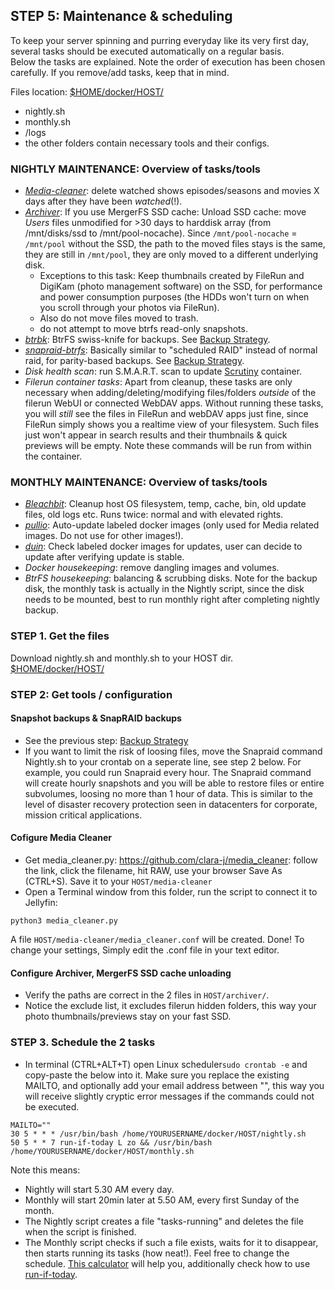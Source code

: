 ## STEP 5: Maintenance & scheduling 

To keep your server spinning and purring everyday like its very first day, several tasks should be executed automatically on a regular basis.  
Below the tasks are explained. Note the order of execution has been chosen carefully. If you remove/add tasks, keep that in mind. 


Files location: [$HOME/docker/HOST/](https://github.com/zilexa/Homeserver/tree/master/docker/HOST/)
- nightly.sh 
- monthly.sh 
- /logs
- the other folders contain necessary tools and their configs.  

### NIGHTLY MAINTENANCE: Overview of tasks/tools
- [_Media-cleaner_](https://github.com/clara-j/media_cleaner): delete watched shows episodes/seasons and movies X days after they have been _watched_(!). 
- [_Archiver_](https://github.com/trapexit/mergerfs#time-based-expiring): If you use MergerFS SSD cache: Unload SSD cache: move _Users_ files unmodified for >30 days to harddisk array (from /mnt/disks/ssd to /mnt/pool-nocache). Since `/mnt/pool-nocache` = `/mnt/pool` without the SSD, the path to the moved files stays is the same, they are still in `/mnt/pool`, they are only moved to a different underlying disk. 
    - Exceptions to this task: Keep thumbnails created by FileRun and DigiKam (photo management software) on the SSD, for performance and power consumption purposes (the HDDs won't turn on when you scroll through your photos via FileRun). 
    - Also do not move files moved to trash.
    - do not attempt to move btrfs read-only snapshots.  
- [_btrbk_](https://digint.ch/btrbk/): BtrFS swiss-knife for backups. See [Backup Strategy](https://github.com/zilexa/Homeserver/tree/master/backup-strategy). 
- [_snapraid-btrfs_](https://github.com/automorphism88/snapraid-btrfs): Basically similar to "scheduled RAID" instead of normal raid, for parity-based backups. See [Backup Strategy](https://github.com/zilexa/Homeserver/tree/master/backup-strategy).
- _Disk health scan_: run S.M.A.R.T. scan to update [Scrutiny](https://github.com/AnalogJ/scrutiny) container. 
- _Filerun container tasks_: Apart from cleanup, these tasks are only necessary when adding/deleting/modifying files/folders _outside_ of the filerun WebUI or connected WebDAV apps. Without running these tasks, you will _still_ see the files in FileRun and webDAV apps just fine, since FileRun simply shows you a realtime view of your filesystem. Such files just won't appear in search results and their thumbnails & quick previews will be empty. Note these commands will be run from within the container. 

### MONTHLY MAINTENANCE: Overview of tasks/tools
- [_Bleachbit_](https://www.bleachbit.org/): Cleanup host OS filesystem, temp, cache, bin, old update files, old logs etc. Runs twice: normal and with elevated rights.
- [_pullio_](https://hotio.dev/pullio/): Auto-update labeled docker images (only used for Media related images. Do not use for other images!).
- [_duin_](https://crazymax.dev/diun/): Check labeled docker images for updates, user can decide to update after verifying update is stable. 
- _Docker housekeeping_: remove dangling images and volumes. 
- _BtrFS housekeeping_: balancing & scrubbing disks. Note for the backup disk, the monthly task is actually in the Nightly script, since the disk needs to be mounted, best to run monthly right after completing nightly backup. 


### STEP 1. Get the files
Download nightly.sh and monthly.sh to your HOST dir.
[$HOME/docker/HOST/](https://github.com/zilexa/Homeserver/tree/master/docker/HOST)

### STEP 2: Get tools / configuration
#### Snapshot backups & SnapRAID backups
- See the previous step: [Backup Strategy](https://github.com/zilexa/Homeserver/tree/master/backup-strategy)
- If you want to limit the risk of loosing files, move the Snapraid command Nightly.sh to your crontab on a seperate line, see step 2 below. 
For example, you could run Snapraid every hour. The Snapraid command will create hourly snapshots and you will be able to restore files or entire subvolumes, loosing no more than 1 hour of data. This is similar to the level of disaster recovery protection seen in datacenters for corporate, mission critical applications.

#### Cofigure Media Cleaner
- Get media_cleaner.py: https://github.com/clara-j/media_cleaner: follow the link, click the filename, hit RAW, use your browser Save As (CTRL+S). Save it to your `HOST/media-cleaner`
- Open a Terminal window from this folder, run the script to connect it to Jellyfin:
```
python3 media_cleaner.py
```
A file `HOST/media-cleaner/media_cleaner.conf` will be created. Done! To change your settings, Simply edit the .conf file in your text editor.

#### Configure Archiver, MergerFS SSD cache unloading
- Verify the paths are correct in the 2 files in `HOST/archiver/`.
- Notice the exclude list, it excludes filerun hidden folders, this way your photo thumbnails/previews stay on your fast SSD. 

### STEP 3. Schedule the 2 tasks
- In terminal (CTRL+ALT+T) open Linux scheduler`sudo crontab -e` and copy-paste the below into it. Make sure you replace the existing MAILTO, and optionally add your email address between "", this way you will receive slightly cryptic error messages if the commands could not be executed. 
```
MAILTO=""
30 5 * * * /usr/bin/bash /home/YOURUSERNAME/docker/HOST/nightly.sh
50 5 * * 7 run-if-today L zo && /usr/bin/bash /home/YOURUSERNAME/docker/HOST/monthly.sh
```
Note this means:
- Nightly will start 5.30 AM every day.
- Monthly will start 20min later at 5.50 AM, every first Sunday of the month. 
- The Nightly script creates a file "tasks-running" and deletes the file when the script is finished.
- The Monthly script checks if such a file exists, waits for it to disappear, then starts running its tasks (how neat!). 
Feel free to change the schedule. [This calculator](https://crontab.guru/) will help you, additionally check how to use [run-if-today](https://github.com/xr09/cron-last-sunday/blob/master/run-if-today). 

